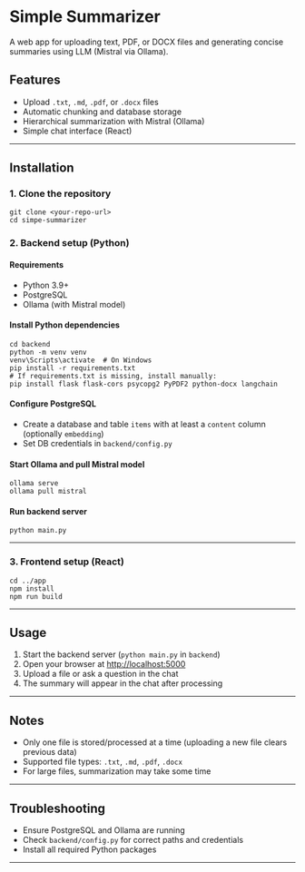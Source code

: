 # Simple Summarizer

A web app for uploading text, PDF, or DOCX files and generating concise summaries using LLM (Mistral via Ollama).

## Features
- Upload `.txt`, `.md`, `.pdf`, or `.docx` files
- Automatic chunking and database storage
- Hierarchical summarization with Mistral (Ollama)
- Simple chat interface (React)

---

## Installation

### 1. Clone the repository
```
git clone <your-repo-url>
cd simpe-summarizer
```

### 2. Backend setup (Python)

#### Requirements
- Python 3.9+
- PostgreSQL
- Ollama (with Mistral model)

#### Install Python dependencies
```
cd backend
python -m venv venv
venv\Scripts\activate  # On Windows
pip install -r requirements.txt
# If requirements.txt is missing, install manually:
pip install flask flask-cors psycopg2 PyPDF2 python-docx langchain
```

#### Configure PostgreSQL
- Create a database and table `items` with at least a `content` column (optionally `embedding`)
- Set DB credentials in `backend/config.py`

#### Start Ollama and pull Mistral model
```
ollama serve
ollama pull mistral
```

#### Run backend server
```
python main.py
```

---

### 3. Frontend setup (React)

```
cd ../app
npm install
npm run build
```

---

## Usage
1. Start the backend server (`python main.py` in `backend`)
2. Open your browser at [http://localhost:5000](http://localhost:5000)
3. Upload a file or ask a question in the chat
4. The summary will appear in the chat after processing

---

## Notes
- Only one file is stored/processed at a time (uploading a new file clears previous data)
- Supported file types: `.txt`, `.md`, `.pdf`, `.docx`
- For large files, summarization may take some time

---

## Troubleshooting
- Ensure PostgreSQL and Ollama are running
- Check `backend/config.py` for correct paths and credentials
- Install all required Python packages

---
